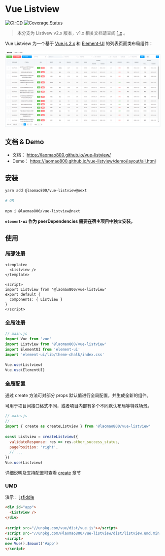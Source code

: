 # Vue Listview

[![CI-CD](https://github.com/laomao800/vue-listview/actions/workflows/ci.yml/badge.svg?branch=master)](https://github.com/laomao800/vue-listview/actions/workflows/ci.yml)
[![Coverage Status](https://coveralls.io/repos/github/laomao800/vue-listview/badge.svg?branch=master)](https://coveralls.io/github/laomao800/vue-listview?branch=master)

> 本分支为 Listivew v2.x 版本，v1.x 相关文档请查阅 [1.x](https://github.com/laomao800/vue-listview/tree/1.x) 。

Vue Listview 为一个基于 [Vue.js 2.x](https://cn.vuejs.org/) 和 [Element-UI](http://element.eleme.io/) 的列表页面类布局组件：

![预览](./docs/preview.png)

## 文档 & Demo

- 文档： <https://laomao800.github.io/vue-listview/>
- Demo： <https://laomao800.github.io/vue-listview/demo/layout/all.html>

## 安装

```bash
yarn add @laomao800/vue-listview@next

# OR

npm i @laomao800/vue-listview@next
```

**`element-ui` 作为 peerDependencies 需要在宿主项目中独立安装。**

## 使用

### 局部注册

```vue
<template>
  <Listview />
</template>

<script>
import Listview from '@laomao800/vue-listview'
export default {
  components: { Listview }
}
</script>
```

### 全局注册

```js
// main.js
import Vue from 'vue'
import Listview from '@laomao800/vue-listview'
import ElementUI from 'element-ui'
import 'element-ui/lib/theme-chalk/index.css'

Vue.use(Listview)
Vue.use(ElementUI)
```

### 全局配置

通过 create 方法可对部分 props 默认值进行全局配置，并生成全新的组件。

可用于项目间接口格式不同，或者项目内部有多个不同默认布局等特殊场景。

```js
// main.js
// ...
import { create as createListview } from '@laomao800/vue-listview'

const Listview = createListview({
  validateResponse: res => res.other_success_status,
  pagePosition: 'right',
  // ...
})
Vue.use(Listview)
```

详细说明及支持配置可查看 [create](docs/dev/create.md) 章节

### UMD

演示： [jsfiddle](https://jsfiddle.net/laomao800/92Lvg1rn/4/)

```html
<div id="app">
  <Listview />
</div>

<script src="//unpkg.com/vue/dist/vue.js"></script>
<script src="//unpkg.com/@laomao800/vue-listview/dist/listview.umd.min.js"></script>
<script>
new Vue().$mount('#app')
</script>
```
